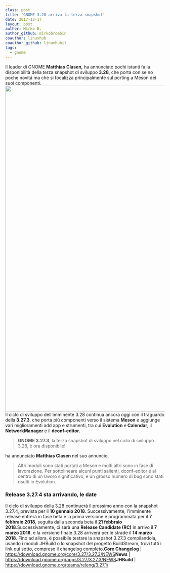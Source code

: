 ```yaml
---
class: post
title: 'GNOME 3.28 arriva la terza snapshot'
date: 2017-12-17
layout: post
author: Mirko B.
author_github: mirkobrombin
coauthor: linuxhub
coauthor_github: linuxhubit
tags:
  - gnome
---
```

Il leader di GNOME <strong>Matthias</strong> <strong>Clasen,</strong> ha annunciato pochi istanti fa la disponibilità della terza snapshot di sviluppo<strong> 3.28</strong>, che porta con se no poche novitá ma che si focalizza principalmente sul porting a Meson dei suoi componenti.<img class="aligncenter size-full wp-image-3310 size-full wp-image-269" src="https://linuxhub.it/wordpress/wp-content/uploads/2017/12/featured-image%402x-1.png" alt="" width="1915" height="1030" />Il ciclo di sviluppo dell'imminente 3.28 continua ancora oggi con il traguardo della<strong> 3.27.3</strong>, che porta più componenti verso il sistema <strong>Meson</strong> e aggiunge vari miglioramenti add app e strumenti, tra cui <strong>Evolution</strong> e<strong> Calendar</strong>, il <strong>NetworkManager</strong> e il <strong>dconf-editor</strong>.<blockquote><strong>GNOME 3.27.3</strong>, la terza snapshot di sviluppo nel ciclo di sviluppo 3.28, è ora disponibile!</blockquote>ha annunciato <strong>Matthias Clasen </strong>nel suo annuncio.<blockquote>Altri moduli sono stati portati a Meson e molti altri sono in fase di lavorazione. Per sottolineare alcuni punti salienti, dconf-editor é al centro di un lavoro significativo, e un grosso numero di bug sono stati risolti in Evolution.</blockquote><h3>Release 3.27.4 sta arrivando, le date</h3>Il ciclo di sviluppo della 3.28 continuerà il prossimo anno con la snapshot 3.27.4, prevista per il <strong>10 gennaio 2018</strong>. Successivamente, l'imminente release entrerà in fase beta e la prima versione é programmata per il <strong>7 febbraio 2018</strong>, seguita dalla seconda beta il <strong>21 febbraio 2018</strong>.Successivamente, ci sarà una <strong>Release Candidate (RC)</strong> in arrivo il <strong>7 marzo 2018</strong>, e la versione finale 3.28 arriverá per le strade il <strong>14 marzo 2018</strong>. Fino ad allora, è possibile testare la snapshot 3.27.3 compilandola, usando i moduli JHBuild o lo snapshot del progetto BuildStream, trovi tutti i link qui sotto, compreso il changelog completo.<strong>Core Changelog</strong> | <a href="https://download.gnome.org/core/3.27/3.27.3/NEWS">https://download.gnome.org/core/3.27/3.27.3/NEWS</a><strong>News</strong> | <a href="https://download.gnome.org/apps/3.27/3.27.3/NEWS">https://download.gnome.org/apps/3.27/3.27.3/NEWS</a><strong>JHBuild</strong> |<a href="https://download.gnome.org/teams/releng/3.27.1/"> https://download.gnome.org/teams/releng/3.27.1/</a>